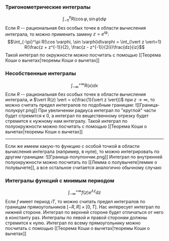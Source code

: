 ### Тригонометрические интегралы
$$\int_{-\pi}^\pi R(\cos \varphi, \sin \varphi)d\varphi$$
Если $R$ -- рациональная без особых точек в области вычисления интеграла, то можно применить замену $z = e^{i\varphi}$:
$$\int_{-\pi}^\pi R(\cos \varphi, \sin \varphi)d\varphi = \int_{\vert z \vert=1} R(\frac{z + z^{-1}}{2}, \frac{z - z^{-1}}{2i})\frac{dz}{iz}$$
Такой интеграл по окружности можно посчитать с помощью [[Теорема Коши о вычетах|теоремы Коши о вычетах]]
### Несобственные интегралы
$$\int_{-\infty}^{+\infty}R(x)dx$$
Если $R$ -- рациональная без особых точек в области вычисления интеграла, и $\vert R(z) \vert = o(\frac{1}{\vert z \vert})$ при $z \to \infty$, то можно считать предел интегралов по подобным границам:
![[Граница-полукруг.png]]
При увеличении радиуса интеграл по "круглой" части будет стремится к 0, а интеграл по вещественному отрезку будет стремится к нужному нам интегралу. Такой интеграл по полуокружности можно посчитать с помощью [[Теорема Коши о вычетах|теоремы Коши о вычетах]]

---
Если же имеем какую-то функцию с особой точкой в области вычисления интеграла (например, в нуле), то можно интегрировать по другим границам:
![[Граница-полупончик.png]]
Интеграл по внутренней полуокружности можно посчитать по [[Лемма о полувычете|лемме о полувычете]], а все остальное считается аналогично обычному случаю
### Интегралы функций с мнимым периодом
$$\int_{-\infty}^{+\infty}f(z)e^{\lambda z}dz$$
Если $f$ имеет период $iT$, то можно считать предел интегралов по границам прямоугольников $[-R, R]\times[0, T]$. Нас интересует интеграл по нижней стороне. Интеграл по верхней стороне будет отличаться от него в константу раз. Интегралы по левой и правой сторонам должны стремится к нулю. Интеграл по всему прямоугольнику можно посчитать с помощью [[Теорема Коши о вычетах|теоремы Коши о вычетах]]
